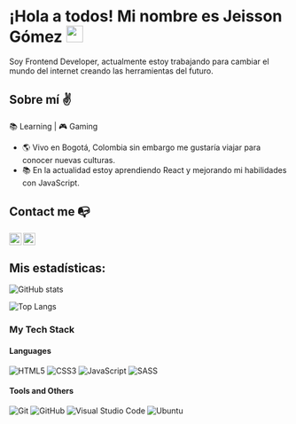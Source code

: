 # ¡Hola a todos! Mi nombre es Jeisson Gómez <img src="https://raw.githubusercontent.com/iampavangandhi/iampavangandhi/master/gifs/Hi.gif" width="30px">

Soy Frontend Developer, actualmente estoy trabajando para cambiar el mundo del internet creando las herramientas del futuro.

## Sobre mí ✌️

📚 Learning | 🎮 Gaming

- :earth_americas: Vivo en Bogotá, Colombia sin embargo me gustaría viajar para conocer nuevas culturas.
- 📚 En la actualidad estoy aprendiendo React y mejorando mi habilidades con JavaScript.

## Contact me :mailbox_with_no_mail:

[<img align="bottom" alt="jeissongomez.com" width="22px" src="https://cdn.icon-icons.com/icons2/1154/PNG/512/1486564415-globe_81515.png" />][website]
[<img align="left" alt="LinkedIn" width="22px" src="https://cdn.worldvectorlogo.com/logos/linkedin-icon-2.svg" />][linkedin]

## Mis estadísticas:

![GitHub stats](https://github-readme-stats.vercel.app/api?username=jeissongomezdev&show_icons=true&theme=tokyonight)

![Top Langs](https://github-readme-stats.vercel.app/api/top-langs/?username=jeissongomezdev&show_icons=true&theme=tokyonight)

### My Tech Stack

#### Languages

![HTML5](https://img.shields.io/badge/-HTML5-black?style=flat-square&logo=html5)
![CSS3](https://img.shields.io/badge/-CSS3-black?style=flat-square&logo=css3)
![JavaScript](https://img.shields.io/badge/-JavaScript-black?style=flat-square&logo=javascript)
![SASS](https://img.shields.io/badge/-SCSS-black?style=flat-square&logo=SASS)

#### Tools and Others

![Git](https://img.shields.io/badge/-Git-black?style=flat-square&logo=git)
![GitHub](https://img.shields.io/badge/-GitHub-black?style=flat-square&logo=github)
![Visual Studio Code](https://img.shields.io/badge/Visual_Studio_Code-black?style=flat-square&logo=Visual-Studio-Code)
![Ubuntu](https://img.shields.io/badge/-Ubuntu-black?style=flat-square&logo=ubuntu)

<br />

[website]: https://jeissongomez.com/

[linkedin]: https://www.linkedin.com/in/jeissongomezdev/
